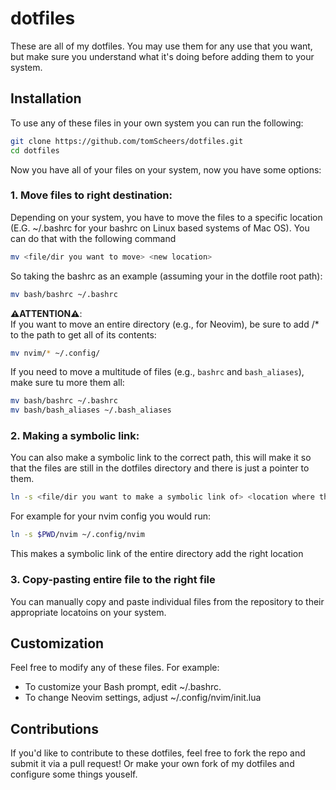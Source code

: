 # dotfiles
These are all of my dotfiles. You may use them for any use that you want, but make sure you understand what it's doing before adding them to your system. 

## Installation
To use any of these files in your own system you can run the following:
```bash
git clone https://github.com/tomScheers/dotfiles.git
cd dotfiles
```
Now you have all of your files on your system, now you have some options:
### 1. Move files to right destination:
Depending on your system, you have to move the files to a specific location (E.G. ~/.bashrc for your bashrc on Linux based systems of Mac OS). You can do that with the following command
```bash
mv <file/dir you want to move> <new location>
```
So taking the bashrc as an example (assuming your in the dotfile root path):
```bash
mv bash/bashrc ~/.bashrc
```
**⚠️ATTENTION⚠️**:  
If you want to move an entire directory (e.g., for Neovim), be sure to add /* to the path to get all of its contents:
```bash
mv nvim/* ~/.config/
```
If you need to move a multitude of files (e.g., ```bashrc``` and ```bash_aliases```), make sure tu more them all:
```bash
mv bash/bashrc ~/.bashrc
mv bash/bash_aliases ~/.bash_aliases
```

### 2. Making a symbolic link:
You can also make a symbolic link to the correct path, this will make it so that the files are still in the dotfiles directory and there is just a pointer to them.
```bash
ln -s <file/dir you want to make a symbolic link of> <location where the symbolic link should go>
```

For example for your nvim config you would run:
```bash
ln -s $PWD/nvim ~/.config/nvim
```
This makes a symbolic link of the entire directory add the right location

### 3. Copy-pasting entire file to the right file  
You can manually copy and paste individual files from the repository to their appropriate locatoins on your system.

## Customization
Feel free to modify any of these files. For example:
- To customize your Bash prompt, edit ~/.bashrc.
- To change Neovim settings, adjust ~/.config/nvim/init.lua

## Contributions
If you'd like to contribute to these dotfiles, feel free to fork the repo and submit it via a pull request! Or make your own fork of my dotfiles and configure some things youself.
